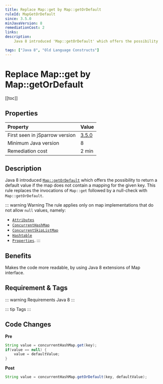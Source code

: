 ```yaml
---
title: Replace Map::get by Map::getOrDefault
ruleId: MapGetOrDefault
since: 3.5.0
minJavaVersion: 8
remediationCost: 2
links:
description:
    Java 8 introduced 'Map::getOrDefault' which offers the possibility to return a default value if the map does not contain a mapping for the given key. This rule replaces the invocations of 'Map::get' followed by a null-check with 'Map::getOrDefault'. 

tags: ["Java 8", "Old Language Constructs"]
---
```


# Replace Map::get by Map::getOrDefault

[[toc]]

## Properties

<RuleProperties />

| Property                        | Value |
|:------------------------------- |:----- |
| First seen in jSparrow version  | [3.5.0](/eclipse/release-notes.html#_3-5-0) |
| Minimum Java version            | 8     |
| Remediation cost                | 2 min |

## Description
Java 8 introduced [`Map::getOrDefault`](https://docs.oracle.com/javase/8/docs/api/java/util/Map.html#getOrDefault-java.lang.Object-V-) which offers the possibility to return a default value if the map does not contain a mapping for the given key. 
This rule replaces the invocations of `Map::get` followed by a null-check with `Map::getOrDefault`. 

::: warning Warning
The rule applies only on map implementations that do not allow `null` values, namely: 

* [`Attributes`](https://docs.oracle.com/javase/8/docs/api/java/util/jar/Attributes.html) 
* [`ConcurrentHashMap`](https://docs.oracle.com/javase/8/docs/api/java/util/concurrent/ConcurrentHashMap.html)
* [`ConcurrentSkipListMap`](https://docs.oracle.com/javase/8/docs/api/java/util/concurrent/ConcurrentSkipListMap.html) 
* [`Hashtable`](https://docs.oracle.com/javase/8/docs/api/java/util/Hashtable.html) 
* [`Properties`](https://docs.oracle.com/javase/8/docs/api/java/util/Properties.html). 
:::

## Benefits

Makes the code more readable, by using Java 8 extensions of Map interface.

## Requirement & Tags

::: warning Requirements
Java 8
:::

::: tip Tags
<TagLinks />
:::

## Code Changes

__Pre__

```java
String value = concurrentHashMap.get(key);
if(value == null) {
    value = defaultValue;
}
```

__Post__
```java
String value = concurrentHashMap.getOrDefault(key, defaultValue);
```

<VersionNotice />

